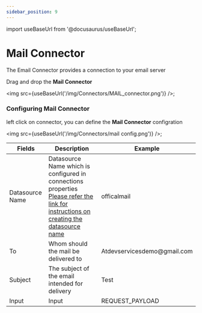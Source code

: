 ```yaml
---
sidebar_position: 9
---
```


import useBaseUrl from '@docusaurus/useBaseUrl';

# Mail Connector 
The Email Connector provides a connection to your email server

Drag and drop the **Mail Connector**

<img src={useBaseUrl('/img/Connectors/MAIL_connector.png')} />;


### Configuring Mail Connector
left click on connector, you can define the **Mail Connector** configration

<img src={useBaseUrl('/img/Connectors/mail config.png')} />;

<table>
<thead>
<tr>
<th>Fields</th>
<th>Description</th>
<th>Example</th>
</tr>
</thead>
<tbody>
<tr>
<td>Datasource Name</td>
<td>Datasource Name which is configured in connections properties<a href="/docs/Core Development/Property Config/Connection Properties/DataSource MAIL"target="_blank"> Please refer the link for instructions on creating the datasource name</a></td>
<td>officalmail</td>
</tr>
<tr>
<td>To</td>
<td>Whom should the mail be delivered to</td>
<td>Atdevservicesdemo@gmail.com</td>
</tr>
<tr>
<td>Subject</td>
<td>The subject of the email intended for delivery</td>
<td>Test</td>
</tr>
<tr>
<td>Input</td>
<td>Input</td>
<td>REQUEST_PAYLOAD</td>
</tr>
</tbody>
</table>